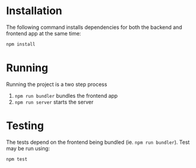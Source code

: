 # Installation

The following command installs dependencies for both the backend and frontend app at the same time:

```bash
npm install
```

# Running

Running the project is a two step process

1. `npm run bundler` bundles the frontend app
2. `npm run server` starts the server

# Testing

The tests depend on the frontend being bundled (ie. `npm run bundler`).
Test may be run using:

```bash
npm test
```

